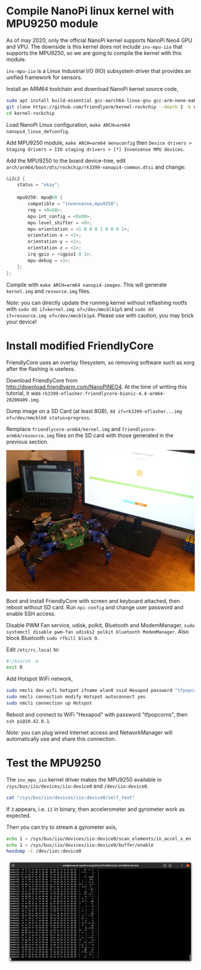 # Compile NanoPi linux kernel with MPU9250 module

As of may 2020, only the official NanoPi kernel supports NanoPi Neo4 GPU and VPU.
The downside is this kernel does not include `inv-mpu-iio` that supports the MPU9250,
so we are going to compile the kernel with this module.

`inv-mpu-iio` is a Linux Industrial I/O (IIO) subsystem driver
that provides an unified framework for sensors.

Install an ARM64 toolchain and download NanoPi kernel source code,
```bash
sudo apt install build-essential gcc-aarch64-linux-gnu gcc-arm-none-eabi
git clone https://github.com/friendlyarm/kernel-rockchip --depth 1 -b nanopi4-linux-v4.4.y
cd kernel-rockchip
```

Load NanoPi Linux configuration, `make ARCH=arm64 nanopi4_linux_defconfig`.

Add MPU9250 module, `make ARCH=arm64 menuconfig` then
`Device drivers > Staging drivers > IIO staging drivers > [*] Invensense MPU devices`.

Add the MPU9250 to the board device-tree, edit `arch/arm64/boot/dts/rockchip/rk3399-nanopi4-common.dtsi`
and change:
```C
&i2c2 {
    status = "okay";

    mpu9250: mpu@68 {
        compatible = "invensense,mpu9250";
        reg = <0x68>;
        mpu-int_config = <0x00>;
        mpu-level_shifter = <0>;
        mpu-orientation = <1 0 0 0 1 0 0 0 1>;
        orientation-x = <1>;
        orientation-y = <1>;
        orientation-z = <1>;
        irq-gpio = <&gpio1 0 1>;
        mpu-debug = <1>;
    };
};
```

Compile with `make ARCH=arm64 nanopi4-images`.
This will generate `kernel.img` and `resource.img` files.

*Note:* you can directly update the running kernel without reflashing rootfs with
`sudo dd if=kernel.img of=/dev/mmcblk1p5` and `sudo dd if=resource.img of=/dev/mmcblk1p4`.
Please use with caution, you may brick your device!

# Install modified FriendlyCore

FriendlyCore uses an overlay filesystem, so removing software such as xorg after the flashing is useless.

Download FriendlyCore from <http://download.friendlyarm.com/NanoPiNEO4>.
At the time of wrtting this tutorial, it was `rk3399-eflasher-friendlycore-bionic-4.4-arm64-20200409.img`.

Dump image on a SD Card (at least 8GB), `dd if=rk3399-eflasher...img of=/dev/mmcblk0 status=progress`.

Remplace `friendlycore-arm64/kernel.img` and `friendlycore-arm64/resource.img` files on the SD card
with those generated in the previous section.

![Flashing process](img/flashing_nanopi.jpg)

Boot and install FriendlyCore with screen and keyboard attached, then reboot without SD card.
Run `npi-config` and change user password and enable SSH access.

Disable PWM Fan service, udisk, polkit, Bluetooth and ModemManager,
`sudo systemctl disable pwm-fan udisks2 polkit bluetooth ModemManager`.
Also block Bluetooth `sudo rfkill block 0`.

Edit `/etc/rc.local` to:
```bash
#!/bin/sh -e
exit 0
```

Add Hotspot WiFi network,
```bash
sudo nmcli dev wifi hotspot ifname wlan0 ssid Hexapod password "tfpopcorns"
sudo nmcli connection modify Hotspot autoconnect yes
sudo nmcli connection up Hotspot
```

Reboot and connect to WiFi "Hexapod" with password "tfpopcorns",
then `ssh pi@10.42.0.1`.

*Note:* you can plug wired Internet access
and NetworkManager will automatically use and share this connection.

# Test the MPU9250

The `inv_mpu_iio` kernel driver makes the MPU9250 available in
`/sys/bus/iio/devices/iio:device0` and `/dev/iio:device0`.

```bash
cat "/sys/bus/iio/devices/iio:device0/self_test"
```

If `3` appears, i.e. `11` in binary,
then accelerometer and gyrometer work as expected.

Then you can try to stream a gyrometer axis,

```bash
echo 1 > /sys/bus/iio/devices/iio:device0/scan_elements/in_accel_x_en
echo 1 > /sys/bus/iio/devices/iio:device0/buffer/enable
hexdump -C /dev/iio\:device0
```

![X accelerometer streaming](img/iio_stream_axis.png)

